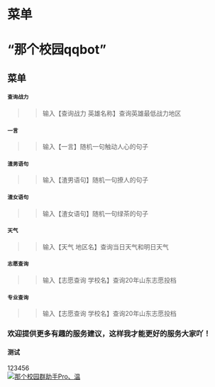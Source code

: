 菜单
====
# “那个校园qqbot”
## 菜单
#### `查询战力`
>> 输入【查询战力 英雄名称】查询英雄最低战力地区<br> 
#### `一言`
>> 输入【一言】随机一句触动人心的句子<br>
#### `渣男语句`
>> 输入【渣男语句】随机一句撩人的句子<br>
#### `渣女语句`
>> 输入【渣女语句】随机一句绿茶的句子<br>
#### `天气`
>> 输入【天气 地区名】查询当日天气和明日天气<br>
#### `志愿查询`
>> 输入【志愿查询 学校名】查询20年山东志愿投档<br>
#### `专业查询`
>> 输入【志愿查询 学校名】查询20年山东志愿投档<br>
### 欢迎提供更多有趣的服务建议，这样我才能更好的服务大家吖！<br>
#### 测试
123456<br>
<a target="_blank" href="https://qm.qq.com/cgi-bin/qm/qr?k=u1epdcKXeOY0S4G18paRcmI7LIpUKb7f&jump_from=webapi"><img border="0" src="https://camo.githubusercontent.com/4eb77b0e8294e51511038ec847708e8f2cdef3d010f21e1185abd3084cfe8bbf/68747470733a2f2f7075622e69647171696d672e636f6d2f7770612f696d616765732f67726f75702e706e67" alt="那个校园群助手Pro、温" title="那个校园群助手Pro、温"></a>
